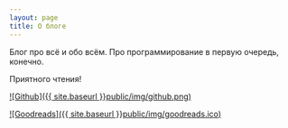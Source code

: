 ```yaml
---
layout: page
title: О блоге
---
```


Блог про всё и обо всём.
Про программирование в первую очередь, конечно.  

Приятного чтения!

[![Github]({{ site.baseurl }}public/img/github.png)](https://github.com/venkaDaria)

[![Goodreads]({{ site.baseurl }}public/img/goodreads.ico)](https://www.goodreads.com/user/show/62838956-daria-pydorenko)